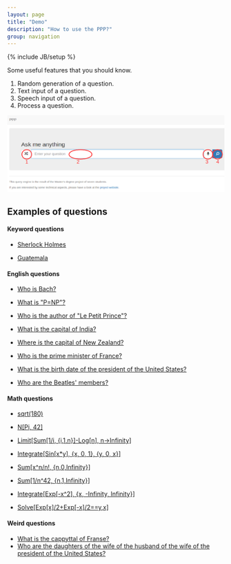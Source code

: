 ```yaml
---
layout: page
title: "Demo"
description: "How to use the PPP?"
group: navigation
---
```

{% include JB/setup %}

Some useful features that you should know.

1. Random generation of a question.
2. Text input of a question.
3. Speech input of a question.
4. Process a question.

[![Annotated screen capture of the PPP](PPPhelp.png "How to use the query engine?")](PPPhelp.png)

## Examples of questions

#### Keyword questions

* [Sherlock Holmes](http://ppp.pony.ovh/?lang=en&q=Sherlock+Holmes)

* [Guatemala](http://ppp.pony.ovh/?lang=en&q=Guatemala)

#### English questions

* [Who is Bach?](http://ppp.pony.ovh/?lang=en&q=Who+is+Bach%3F)

* [What is "P=NP"?](http://ppp.pony.ovh/?lang=en&q=What+is+%22P%3DNP%22%3F)

* [Who is the author of "Le Petit Prince"?](http://ppp.pony.ovh/?lang=en&q=Who+is+the+author+of+%22Le+Petit+Prince%22%3F)

* [What is the capital of India?](http://ppp.pony.ovh/?lang=en&q=What+is+the+capital+of+India%3F)

* [Where is the capital of New Zealand?](http://ppp.pony.ovh/?lang=en&q=Where+is+the+capital+of+New+Zealand%3F)

* [Who is the prime minister of France?](http://ppp.pony.ovh/?lang=en&q=Who+is+the+prime+minister+of+France%3F)

* [What is the birth date of the president of the United States?](http://ppp.pony.ovh/?lang=en&q=What+is+the+birth+date+of+the+president+of+the+United+States%3F)

* [Who are the Beatles\' members?](http://ppp.pony.ovh/?lang=en&q=Who+are+the+Beatles%27+members%3F)

#### Math questions

* [sqrt(180)](http://ppp.pony.ovh/?lang=en&q=sqrt(180))

* [N[Pi, 42]](http://ppp.pony.ovh/?lang=en&q=N%5BPi%2C+42%5D)

* [Limit[Sum[1/i, {i,1,n}]-Log[n], n->Infinity]](http://ppp.pony.ovh/?lang=en&q=Limit%5BSum%5B1%2Fi%2C+%7Bi%2C1%2Cn%7D%5D-Log%5Bn%5D%2C+n-%3EInfinity%5D+)

* [Integrate[Sin[x\*y], {x, 0, 1}, {y, 0, x}]](http://ppp.pony.ovh/?lang=en&q=Integrate%5BSin%5Bx*y%5D%2C+%7Bx%2C+0%2C+1%7D%2C+%7By%2C+0%2C+x%7D%5D+)

* [Sum[x^n/n!, {n,0,Infinity}]](http://ppp.pony.ovh/?lang=en&q=Sum%5Bx%5En%2Fn!%2C+%7Bn%2C0%2CInfinity%7D%5D+)

* [Sum[1/n^42, {n,1,Infinity}]](http://ppp.pony.ovh/?lang=en&q=Sum%5B1%2Fn%5E42%2C+%7Bn%2C1%2CInfinity%7D%5D+)

* [Integrate[Exp[-x^2], {x, -Infinity, Infinity}]](http://ppp.pony.ovh/?lang=en&q=Integrate%5BExp%5B-x%5E2%5D%2C+%7Bx%2C+-Infinity%2C+Infinity%7D%5D+)

* [Solve[Exp[x]/2+Exp[-x]/2==y,x]](http://ppp.pony.ovh/?lang=en&q=+Solve%5BExp%5Bx%5D%2F2%2BExp%5B-x%5D%2F2%3D%3Dy%2Cx%5D)

#### Weird questions

* [What is the cappyttal of Franse?](http://ppp.pony.ovh/?lang=en&q=What+is+the+cappyttal+of+Franse%3F)
* [Who are the daughters of the wife of the husband of the wife of the president of the United States?](http://ppp.pony.ovh/?lang=en&q=Who+are+the+daughters+of+the+wife+of+the+husband+of+the+wife+of+the+president+of+the+United+States%3F)
